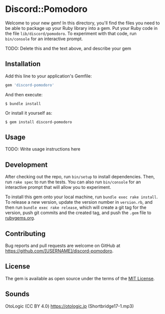 # Discord::Pomodoro

Welcome to your new gem! In this directory, you'll find the files you need to be able to package up your Ruby library into a gem. Put your Ruby code in the file `lib/discord/pomodoro`. To experiment with that code, run `bin/console` for an interactive prompt.

TODO: Delete this and the text above, and describe your gem

## Installation

Add this line to your application's Gemfile:

```ruby
gem 'discord-pomodoro'
```

And then execute:

    $ bundle install

Or install it yourself as:

    $ gem install discord-pomodoro

## Usage

TODO: Write usage instructions here

## Development

After checking out the repo, run `bin/setup` to install dependencies. Then, run `rake spec` to run the tests. You can also run `bin/console` for an interactive prompt that will allow you to experiment.

To install this gem onto your local machine, run `bundle exec rake install`. To release a new version, update the version number in `version.rb`, and then run `bundle exec rake release`, which will create a git tag for the version, push git commits and the created tag, and push the `.gem` file to [rubygems.org](https://rubygems.org).

## Contributing

Bug reports and pull requests are welcome on GitHub at https://github.com/[USERNAME]/discord-pomodoro.

## License

The gem is available as open source under the terms of the [MIT License](https://opensource.org/licenses/MIT).

## Sounds

OtoLogic (CC BY 4.0) https://otologic.jp (Shortbridge17-1.mp3)
